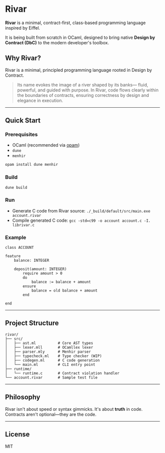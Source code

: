 # Rivar

**Rivar** is a minimal, contract-first, class-based programming language inspired by Eiffel.

It is being built from scratch in OCaml, designed to bring native **Design by Contract (DbC)** to the modern developer's toolbox.

## Why Rivar?

Rivar is a minimal, principled programming language rooted in Design by Contract.

> Its name evokes the image of a river shaped by its banks—
> fluid, powerful, and guided with purpose.
> In Rivar, code flows clearly within the boundaries of contracts,
> ensuring correctness by design and elegance in execution.

---

## Quick Start

### Prerequisites

- OCaml (recommended via [opam](https://opam.ocaml.org))
- `dune`
- `menhir`

```bash
opam install dune menhir
```

### Build

```bash
dune build
```

### Run

- Generate C code from Rivar source: `./_build/default/src/main.exe account.rivar`
- Compile generated C code: `gcc -std=c99 -o account account.c -I. librivar.c`


### Example

```rivar
class ACCOUNT

feature
    balance: INTEGER

    deposit(amount: INTEGER)
        require amount > 0
        do
            balance := balance + amount
        ensure
            balance = old balance + amount
        end

end
```

---

## Project Structure

```
rivar/
├── src/
│   ├── ast.ml          # Core AST types
│   ├── lexer.mll       # OCamllex lexer
│   ├── parser.mly      # Menhir parser
│   ├── typecheck.ml    # Type checker (WIP)
│   ├── codegen.ml      # C code generation
│   └── main.ml         # CLI entry point
├── runtime/
│   └── runtime.c       # Contract violation handler
└── account.rivar       # Sample test file
```

---

## Philosophy

Rivar isn't about speed or syntax gimmicks. It's about **truth** in code.  
Contracts aren't optional—they are the code.

---

## License

MIT


